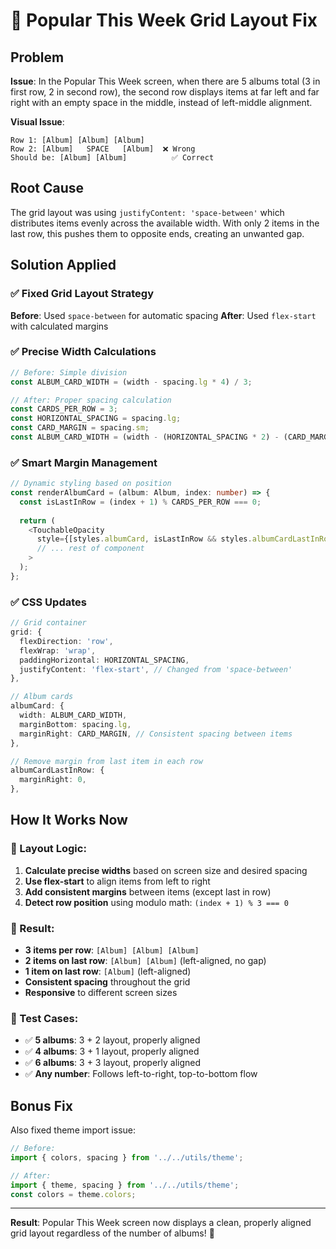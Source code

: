 # 🎵 Popular This Week Grid Layout Fix

## Problem
**Issue**: In the Popular This Week screen, when there are 5 albums total (3 in first row, 2 in second row), the second row displays items at far left and far right with an empty space in the middle, instead of left-middle alignment.

**Visual Issue**:
```
Row 1: [Album] [Album] [Album]
Row 2: [Album]   SPACE   [Album]  ❌ Wrong
Should be: [Album] [Album]          ✅ Correct
```

## Root Cause
The grid layout was using `justifyContent: 'space-between'` which distributes items evenly across the available width. With only 2 items in the last row, this pushes them to opposite ends, creating an unwanted gap.

## Solution Applied

### ✅ Fixed Grid Layout Strategy
**Before**: Used `space-between` for automatic spacing
**After**: Used `flex-start` with calculated margins

### ✅ Precise Width Calculations
```typescript
// Before: Simple division
const ALBUM_CARD_WIDTH = (width - spacing.lg * 4) / 3;

// After: Proper spacing calculation
const CARDS_PER_ROW = 3;
const HORIZONTAL_SPACING = spacing.lg;
const CARD_MARGIN = spacing.sm;
const ALBUM_CARD_WIDTH = (width - (HORIZONTAL_SPACING * 2) - (CARD_MARGIN * (CARDS_PER_ROW - 1))) / CARDS_PER_ROW;
```

### ✅ Smart Margin Management
```typescript
// Dynamic styling based on position
const renderAlbumCard = (album: Album, index: number) => {
  const isLastInRow = (index + 1) % CARDS_PER_ROW === 0;
  
  return (
    <TouchableOpacity
      style={[styles.albumCard, isLastInRow && styles.albumCardLastInRow]}
      // ... rest of component
    >
  );
};
```

### ✅ CSS Updates
```typescript
// Grid container
grid: {
  flexDirection: 'row',
  flexWrap: 'wrap',
  paddingHorizontal: HORIZONTAL_SPACING,
  justifyContent: 'flex-start', // Changed from 'space-between'
},

// Album cards
albumCard: {
  width: ALBUM_CARD_WIDTH,
  marginBottom: spacing.lg,
  marginRight: CARD_MARGIN, // Consistent spacing between items
},

// Remove margin from last item in each row
albumCardLastInRow: {
  marginRight: 0,
},
```

## How It Works Now

### 🎯 Layout Logic:
1. **Calculate precise widths** based on screen size and desired spacing
2. **Use flex-start** to align items from left to right
3. **Add consistent margins** between items (except last in row)
4. **Detect row position** using modulo math: `(index + 1) % 3 === 0`

### 📱 Result:
- **3 items per row**: `[Album] [Album] [Album]`
- **2 items on last row**: `[Album] [Album]` (left-aligned, no gap)
- **1 item on last row**: `[Album]` (left-aligned)
- **Consistent spacing** throughout the grid
- **Responsive** to different screen sizes

### 🧪 Test Cases:
- ✅ **5 albums**: 3 + 2 layout, properly aligned
- ✅ **4 albums**: 3 + 1 layout, properly aligned  
- ✅ **6 albums**: 3 + 3 layout, properly aligned
- ✅ **Any number**: Follows left-to-right, top-to-bottom flow

## Bonus Fix
Also fixed theme import issue:
```typescript
// Before: 
import { colors, spacing } from '../../utils/theme';

// After:
import { theme, spacing } from '../../utils/theme';
const colors = theme.colors;
```

---

**Result**: Popular This Week screen now displays a clean, properly aligned grid layout regardless of the number of albums! 🎉